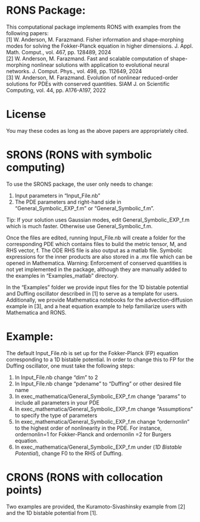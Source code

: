 # RONS Package:

This computational package implements RONS with examples from the following papers: <br/>
[1] W. Anderson, M. Farazmand. Fisher information and shape-morphing modes for solving the Fokker-Planck equation in higher dimensions. J. Appl. Math. Comput., vol. 467, pp. 128489, 2024  <br/> 
[2] W. Anderson, M. Farazmand. Fast and scalable computation of shape-morphing nonlinear solutions with application to evolutional neural networks. J. Comput. Phys., vol. 498, pp. 112649, 2024 <br/>
[3] W. Anderson, M. Farazmand. Evolution of nonlinear reduced-order solutions for PDEs with conserved quantities. SIAM J. on Scientific Computing, vol. 44, pp. A176-A197, 2022 <br/>


# License
You may these codes as long as the above papers are appropriately cited.

# SRONS (RONS with symbolic computing)
To use the SRONS package, the user only needs to change: 
1) Input parameters in “Input_File.nb”
2) The PDE parameters and right-hand side in “General_Symbolic_EXP_f.m” or “General_Symbolic_f.m”.

Tip: If your solution uses Gaussian modes, edit General_Symbolic_EXP_f.m which is much faster. Otherwise use General_Symbolic_f.m.

Once the files are edited, running Input_File.nb will create a folder for the corresponding PDE which contains files to build the metric tensor, M, and RHS vector, f. The ODE RHS file is also output as a matlab file. Symbolic expressions for the inner products are also stored in a .mx file which can be opened in Mathematica.
Warning: Enforcement of conserved quantities is not yet implemented in the package, although they are manually added to the examples in “Examples_matlab” directory.

In the “Examples” folder we provide input files for the 1D bistable potential and Duffing oscillator described in [1] to serve as a template for users. Additionally, we provide Mathematica notebooks for the advection-diffusion example in [3], and a heat equation example to help familiarize users with Mathematica and RONS. 

# Example: 
The default Input_File.nb is set up for the Fokker-Planck (FP) equation corresponding to a 1D bistable potential. In order to change this to FP for the Duffing oscillator, one must take the following steps:
1. In Input_File.nb change “dim” to 2
2. In Input_File.nb change “pdename” to “Duffing” or other desired file name
3. In exec_mathematica/General_Symbolic_EXP_f.m change “params” to include all parameters in your PDE
4. In exec_mathematica/General_Symbolic_EXP_f.m change “Assumptions” to specify the type of parameters
5. In exec_mathematica/General_Symbolic_EXP_f.m change “ordernonlin” to the highest order of nonlinearity in the PDE. For instance, ordernonlin=1 for Fokker-Planck and ordernonlin =2 for Burgers equation.
6. In exec_mathematica/General_Symbolic_EXP_f.m under (*1D Bistable Potential*), change F0 to the RHS of Duffing.

# CRONS (RONS with collocation points)
Two examples are provided, the Kuramoto-Sivashinsky example from [2] and the 1D bistable potential from [1]. 
